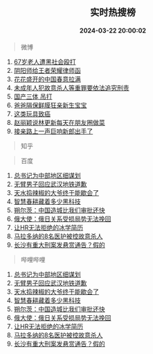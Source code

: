 <div align="center"><h2>实时热搜榜</h2><h4>2024-03-22 20:00:02</h4></div>

> 微博  

1. [67岁老人遭黑社会殴打](https://s.weibo.com/weibo?q=%2367%E5%B2%81%E8%80%81%E4%BA%BA%E9%81%AD%E9%BB%91%E7%A4%BE%E4%BC%9A%E6%AE%B4%E6%89%93%23&t=31&band_rank=1&Refer=top)<br />
2. [阴阳师给王者荣耀律师函](https://s.weibo.com/weibo?q=%E9%98%B4%E9%98%B3%E5%B8%88%E7%BB%99%E7%8E%8B%E8%80%85%E8%8D%A3%E8%80%80%E5%BE%8B%E5%B8%88%E5%87%BD&t=31&band_rank=2&Refer=top)<br />
3. [花花盛开的中国春意拉满](https://s.weibo.com/weibo?q=%23%E8%8A%B1%E8%8A%B1%E7%9B%9B%E5%BC%80%E7%9A%84%E4%B8%AD%E5%9B%BD%E6%98%A5%E6%84%8F%E6%8B%89%E6%BB%A1%23&t=31&band_rank=3&Refer=top)<br />
4. [未成年人犯故意杀人等重罪要依法追究刑责](https://s.weibo.com/weibo?q=%23%E6%9C%AA%E6%88%90%E5%B9%B4%E4%BA%BA%E7%8A%AF%E6%95%85%E6%84%8F%E6%9D%80%E4%BA%BA%E7%AD%89%E9%87%8D%E7%BD%AA%E8%A6%81%E4%BE%9D%E6%B3%95%E8%BF%BD%E7%A9%B6%E5%88%91%E8%B4%A3%23&t=31&band_rank=4&Refer=top)<br />
5. [国产三体 吊打](https://s.weibo.com/weibo?q=%E5%9B%BD%E4%BA%A7%E4%B8%89%E4%BD%93%20%E5%90%8A%E6%89%93&t=31&band_rank=5&Refer=top)<br />
6. [爸爸隔保鲜膜狂亲新生宝宝](https://s.weibo.com/weibo?q=%23%E7%88%B8%E7%88%B8%E9%9A%94%E4%BF%9D%E9%B2%9C%E8%86%9C%E7%8B%82%E4%BA%B2%E6%96%B0%E7%94%9F%E5%AE%9D%E5%AE%9D%23&t=31&band_rank=6&Refer=top)<br />
7. [这类玩具致癌](https://s.weibo.com/weibo?q=%23%E8%BF%99%E7%B1%BB%E7%8E%A9%E5%85%B7%E8%87%B4%E7%99%8C%23&t=31&band_rank=7&Refer=top)<br />
8. [赵丽颖说林更新每天在朋友圈做菜](https://s.weibo.com/weibo?q=%23%E8%B5%B5%E4%B8%BD%E9%A2%96%E8%AF%B4%E6%9E%97%E6%9B%B4%E6%96%B0%E6%AF%8F%E5%A4%A9%E5%9C%A8%E6%9C%8B%E5%8F%8B%E5%9C%88%E5%81%9A%E8%8F%9C%23&t=31&band_rank=8&Refer=top)<br />
9. [接亲路上一声巨响新郎出手了](https://s.weibo.com/weibo?q=%23%E6%8E%A5%E4%BA%B2%E8%B7%AF%E4%B8%8A%E4%B8%80%E5%A3%B0%E5%B7%A8%E5%93%8D%E6%96%B0%E9%83%8E%E5%87%BA%E6%89%8B%E4%BA%86%23&t=31&band_rank=9&Refer=top)<br />

> 知乎  


> 百度  

1. [总书记为中部地区细谋划](https://www.baidu.com/s?wd=%E6%80%BB%E4%B9%A6%E8%AE%B0%E4%B8%BA%E4%B8%AD%E9%83%A8%E5%9C%B0%E5%8C%BA%E7%BB%86%E8%B0%8B%E5%88%92&sa=fyb_news&rsv_dl=fyb_news)<br />
2. [无臂男子回应武汉地铁道歉](https://www.baidu.com/s?wd=%E6%97%A0%E8%87%82%E7%94%B7%E5%AD%90%E5%9B%9E%E5%BA%94%E6%AD%A6%E6%B1%89%E5%9C%B0%E9%93%81%E9%81%93%E6%AD%89&sa=fyb_news&rsv_dl=fyb_news)<br />
3. [天水捣辣椒的大爷终于能歇会了](https://www.baidu.com/s?wd=%E5%A4%A9%E6%B0%B4%E6%8D%A3%E8%BE%A3%E6%A4%92%E7%9A%84%E5%A4%A7%E7%88%B7%E7%BB%88%E4%BA%8E%E8%83%BD%E6%AD%87%E4%BC%9A%E4%BA%86&sa=fyb_news&rsv_dl=fyb_news)<br />
4. [智慧春耕藏着多少黑科技](https://www.baidu.com/s?wd=%E6%99%BA%E6%85%A7%E6%98%A5%E8%80%95%E8%97%8F%E7%9D%80%E5%A4%9A%E5%B0%91%E9%BB%91%E7%A7%91%E6%8A%80&sa=fyb_news&rsv_dl=fyb_news)<br />
5. [朔尔茨：中国造城比我们审批还快](https://www.baidu.com/s?wd=%E6%9C%94%E5%B0%94%E8%8C%A8%EF%BC%9A%E4%B8%AD%E5%9B%BD%E9%80%A0%E5%9F%8E%E6%AF%94%E6%88%91%E4%BB%AC%E5%AE%A1%E6%89%B9%E8%BF%98%E5%BF%AB&sa=fyb_news&rsv_dl=fyb_news)<br />
6. [俄大使：俄日关系受损局势无法挽回](https://www.baidu.com/s?wd=%E4%BF%84%E5%A4%A7%E4%BD%BF%EF%BC%9A%E4%BF%84%E6%97%A5%E5%85%B3%E7%B3%BB%E5%8F%97%E6%8D%9F%E5%B1%80%E5%8A%BF%E6%97%A0%E6%B3%95%E6%8C%BD%E5%9B%9E&sa=fyb_news&rsv_dl=fyb_news)<br />
7. [让HR无法拒绝的冰学简历](https://www.baidu.com/s?wd=%E8%AE%A9HR%E6%97%A0%E6%B3%95%E6%8B%92%E7%BB%9D%E7%9A%84%E5%86%B0%E5%AD%A6%E7%AE%80%E5%8E%86&sa=fyb_news&rsv_dl=fyb_news)<br />
8. [马拉多纳的8名医护被控故意杀人](https://www.baidu.com/s?wd=%E9%A9%AC%E6%8B%89%E5%A4%9A%E7%BA%B3%E7%9A%848%E5%90%8D%E5%8C%BB%E6%8A%A4%E8%A2%AB%E6%8E%A7%E6%95%85%E6%84%8F%E6%9D%80%E4%BA%BA&sa=fyb_news&rsv_dl=fyb_news)<br />
9. [长沙有重大刑案发悬赏通告？假的](https://www.baidu.com/s?wd=%E9%95%BF%E6%B2%99%E6%9C%89%E9%87%8D%E5%A4%A7%E5%88%91%E6%A1%88%E5%8F%91%E6%82%AC%E8%B5%8F%E9%80%9A%E5%91%8A%EF%BC%9F%E5%81%87%E7%9A%84&sa=fyb_news&rsv_dl=fyb_news)<br />

> 哔哩哔哩  

1. [总书记为中部地区细谋划](https://www.baidu.com/s?wd=%E6%80%BB%E4%B9%A6%E8%AE%B0%E4%B8%BA%E4%B8%AD%E9%83%A8%E5%9C%B0%E5%8C%BA%E7%BB%86%E8%B0%8B%E5%88%92&sa=fyb_news&rsv_dl=fyb_news)<br />
2. [无臂男子回应武汉地铁道歉](https://www.baidu.com/s?wd=%E6%97%A0%E8%87%82%E7%94%B7%E5%AD%90%E5%9B%9E%E5%BA%94%E6%AD%A6%E6%B1%89%E5%9C%B0%E9%93%81%E9%81%93%E6%AD%89&sa=fyb_news&rsv_dl=fyb_news)<br />
3. [天水捣辣椒的大爷终于能歇会了](https://www.baidu.com/s?wd=%E5%A4%A9%E6%B0%B4%E6%8D%A3%E8%BE%A3%E6%A4%92%E7%9A%84%E5%A4%A7%E7%88%B7%E7%BB%88%E4%BA%8E%E8%83%BD%E6%AD%87%E4%BC%9A%E4%BA%86&sa=fyb_news&rsv_dl=fyb_news)<br />
4. [智慧春耕藏着多少黑科技](https://www.baidu.com/s?wd=%E6%99%BA%E6%85%A7%E6%98%A5%E8%80%95%E8%97%8F%E7%9D%80%E5%A4%9A%E5%B0%91%E9%BB%91%E7%A7%91%E6%8A%80&sa=fyb_news&rsv_dl=fyb_news)<br />
5. [朔尔茨：中国造城比我们审批还快](https://www.baidu.com/s?wd=%E6%9C%94%E5%B0%94%E8%8C%A8%EF%BC%9A%E4%B8%AD%E5%9B%BD%E9%80%A0%E5%9F%8E%E6%AF%94%E6%88%91%E4%BB%AC%E5%AE%A1%E6%89%B9%E8%BF%98%E5%BF%AB&sa=fyb_news&rsv_dl=fyb_news)<br />
6. [俄大使：俄日关系受损局势无法挽回](https://www.baidu.com/s?wd=%E4%BF%84%E5%A4%A7%E4%BD%BF%EF%BC%9A%E4%BF%84%E6%97%A5%E5%85%B3%E7%B3%BB%E5%8F%97%E6%8D%9F%E5%B1%80%E5%8A%BF%E6%97%A0%E6%B3%95%E6%8C%BD%E5%9B%9E&sa=fyb_news&rsv_dl=fyb_news)<br />
7. [让HR无法拒绝的冰学简历](https://www.baidu.com/s?wd=%E8%AE%A9HR%E6%97%A0%E6%B3%95%E6%8B%92%E7%BB%9D%E7%9A%84%E5%86%B0%E5%AD%A6%E7%AE%80%E5%8E%86&sa=fyb_news&rsv_dl=fyb_news)<br />
8. [马拉多纳的8名医护被控故意杀人](https://www.baidu.com/s?wd=%E9%A9%AC%E6%8B%89%E5%A4%9A%E7%BA%B3%E7%9A%848%E5%90%8D%E5%8C%BB%E6%8A%A4%E8%A2%AB%E6%8E%A7%E6%95%85%E6%84%8F%E6%9D%80%E4%BA%BA&sa=fyb_news&rsv_dl=fyb_news)<br />
9. [长沙有重大刑案发悬赏通告？假的](https://www.baidu.com/s?wd=%E9%95%BF%E6%B2%99%E6%9C%89%E9%87%8D%E5%A4%A7%E5%88%91%E6%A1%88%E5%8F%91%E6%82%AC%E8%B5%8F%E9%80%9A%E5%91%8A%EF%BC%9F%E5%81%87%E7%9A%84&sa=fyb_news&rsv_dl=fyb_news)<br />

